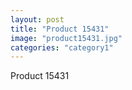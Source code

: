 ```yaml
---
layout: post
title: "Product 15431"
image: "product15431.jpg"
categories: "category1"
---
```

Product 15431
